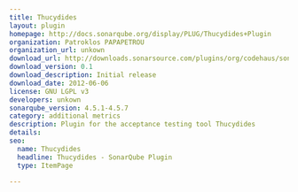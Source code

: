 ```yaml
---
title: Thucydides
layout: plugin
homepage: http://docs.sonarqube.org/display/PLUG/Thucydides+Plugin
organization: Patroklos PAPAPETROU
organization_url: unkown
download_url: http://downloads.sonarsource.com/plugins/org/codehaus/sonar-plugins/sonar-thucydides-plugin/0.1/sonar-thucydides-plugin-0.1.jar
download_version: 0.1
download_description: Initial release
download_date: 2012-06-06
license: GNU LGPL v3
developers: unkown
sonarqube_version: 4.5.1-4.5.7
category: additional metrics
description: Plugin for the acceptance testing tool Thucydides
details: 
seo: 
  name: Thucydides
  headline: Thucydides - SonarQube Plugin
  type: ItemPage

---
```

